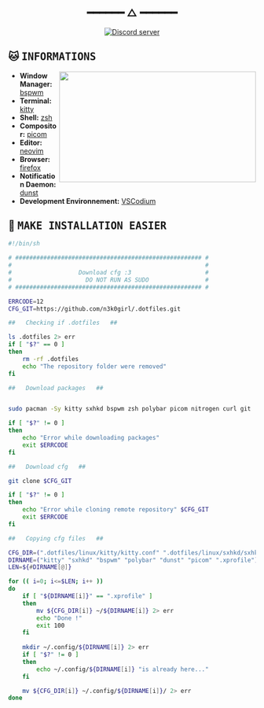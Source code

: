 <h2 align="center"> ━━━━━━  △  ━━━━━━ </h2>
<div align="center">
   <p></p>
   <a href="https://discord.gg/linuxfr">
      <img alt="Discord server" src="https://discord.com/api/guilds/1058067015891431514/embed.png?style=banner4">
   </a>
   <br>
</div>
<p/>
<h2></h2>

<!-- INFORMATION -->
## :cat: <samp>INFORMATIONS</samp>

<img align="right" width="400" height="225" src="https://cdn.discordapp.com/attachments/1050059938233319465/1057402587898458233/image.png">

- **Window Manager:** [bspwm](https://github.com/baskerville/bspwm)
- **Terminal:** [kitty](https://github.com/kovidgoyal/kitty)
- **Shell:** [zsh](https://www.zsh.org/)
- **Compositor:** [picom](https://github.com/yshui/picom)
- **Editor:** [neovim](https://github.com/neovim/neovim)
- **Browser:** [firefox](https://www.mozilla.org/en-US/firefox)
- **Notification Daemon:** [dunst](https://github.com/dunst-project/dunst)
- **Development Environnement:** [VSCodium](https://github.com/VSCodium/vscodium)


<!-- MAKE INSTALLATION EASIER -->
## 🌿 <samp>MAKE INSTALLATION EASIER</samp>

```bash
#!/bin/sh

# ##################################################### #
#                                                       #
#                   Download cfg :3                     #
#                     DO NOT RUN AS SUDO                #
# ##################################################### #

ERRCODE=12
CFG_GIT=https://github.com/n3k0girl/.dotfiles.git

##   Checking if .dotfiles   ##

ls .dotfiles 2> err
if [ "$?" == 0 ]
then
    rm -rf .dotfiles
    echo "The repository folder were removed"
fi

##   Download packages   ##


sudo pacman -Sy kitty sxhkd bspwm zsh polybar picom nitrogen curl git

if [ "$?" != 0 ]
then
    echo "Error while downloading packages"
    exit $ERRCODE
fi

##   Download cfg   ##

git clone $CFG_GIT

if [ "$?" != 0 ]
then
    echo "Error while cloning remote repository" $CFG_GIT
    exit $ERRCODE
fi

##   Copying cfg files   ##

CFG_DIR=(".dotfiles/linux/kitty/kitty.conf" ".dotfiles/linux/sxhkd/sxhkdrc" ".dotfiles/linux/bspwm/bspwmrc" ".dotfiles/linux/polybar/*" ".dotfiles/linux/dunst/dunstrc" ".dotfiles/linux/picom/picom.conf" ".dotfiles/linux/.xprofile")
DIRNAME=("kitty" "sxhkd" "bspwm" "polybar" "dunst" "picom" ".xprofile")
LEN=${#DIRNAME[@]}

for (( i=0; i<=$LEN; i++ ))
do
    if [ "${DIRNAME[i]}" == ".xprofile" ]
    then
        mv ${CFG_DIR[i]} ~/${DIRNAME[i]} 2> err
        echo "Done !"
        exit 100
    fi
  
    mkdir ~/.config/${DIRNAME[i]} 2> err
    if [ "$?" != 0 ]
    then
        echo ~/.config/${DIRNAME[i]} "is already here..."
    fi

    mv ${CFG_DIR[i]} ~/.config/${DIRNAME[i]}/ 2> err
done
```
